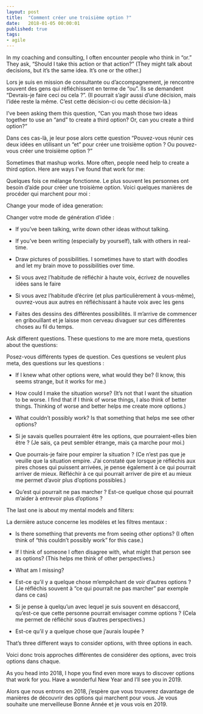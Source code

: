 ```yaml
---
layout: post
title:  "Comment créer une troisième option ?"
date:   2018-01-05 00:00:01
published: true
tags: 
- agile
---
```


In my coaching and consulting, I often encounter people who think in “or.” They ask, “Should I take this action or that action?” (They might talk about decisions, but it’s the same idea. It’s one or the other.)

Lors je suis en mission de consultante ou d’accompagnement, je rencontre souvent des gens qui réfléchissent en terme de “ou”. Ils se demandent “Devrais-je faire ceci ou cela ?”. (Il pourrait s’agir aussi d’une décision, mais l’idée reste la même. C’est cette décision-ci ou cette décision-là.)

I’ve been asking them this question, “Can you mash those two ideas together to use an “and” to create a third option? Or, can you create a third option?”

Dans ces cas-là, je leur pose alors cette question “Pouvez-vous réunir ces deux idées en utilisant un “et” pour créer une troisième option ? Ou pouvez-vous créer une troisième option ?”

Sometimes that mashup works. More often, people need help to create a third option. Here are ways I’ve found that work for me:

Quelques fois ce mélange fonctionne. Le plus souvent les personnes ont besoin d’aide pour créer une troisième option. Voici quelques manières de procéder qui marchent pour moi :

Change your mode of idea generation:

Changer votre mode de génération d’idée :

* If you’ve been talking, write down other ideas without talking.
* If you’ve been writing (especially by yourself), talk with others in real-time.
* Draw pictures of possibilities. I sometimes have to start with doodles and let my brain move to possibilities over time.

* Si vous avez l’habitude de réfléchir à haute voix, écrivez de nouvelles idées sans le faire
* Si vous avez l’habitude d’écrire (et plus particulièrement à vous-même), ouvrez-vous aux autres en réfléchissant à haute voix avec les gens
* Faites des dessins des différentes possibilités. Il m’arrive de commencer en gribouillant et je laisse mon cerveau divaguer sur ces différentes choses au fil du temps.

Ask different questions. These questions to me are more meta, questions about the questions:

Posez-vous différents types de question. Ces questions se veulent plus meta, des questions sur les questions :

* If I knew what other options were, what would they be? (I know, this seems strange, but it works for me.)
* How could I make the situation worse? (It’s not that I want the situation to be worse. I find that if I think of worse things, I also think of better things. Thinking of worse and better helps me create more options.)
* What couldn’t possibly work? Is that something that helps me see other options?

* Si je savais quelles pourraient être les options, que pourraient-elles bien être ? (Je sais, ça peut sembler étrange, mais ça marche pour moi.)
* Que pourrais-je faire pour empirer la situation ? (Ce n’est pas que je veuille que la situation empire. J’ai constaté que lorsque je réfléchis aux pires choses qui puissent arrivées, je pense également à ce qui pourrait arriver de mieux. Réfléchir à ce qui pourrait arriver de pire et au mieux me permet d’avoir plus d’options possibles.)
* Qu’est qui pourrait ne pas marcher ? Est-ce quelque chose qui pourrait m’aider à entrevoir plus d’options ?

The last one is about my mental models and filters:

La dernière astuce concerne les modèles et les filtres mentaux :

* Is there something that prevents me from seeing other options? (I often think of “this couldn’t possibly work” for this case.)
* If I think of someone I often disagree with, what might that person see as options? (This helps me think of other perspectives.)
* What am I missing?

* Est-ce qu’il y a quelque chose m’empêchant de voir d’autres options ? (Je réfléchis souvent à “ce qui pourrait ne pas marcher” par exemple dans ce cas)
* Si je pense à quelqu’un avec lequel je suis souvent en désaccord, qu’est-ce que cette personne pourrait envisager comme options ? (Cela me permet de réfléchir sous d’autres perspectives.)
* Est-ce qu’il y a quelque chose que j’aurais loupée ?

That’s three different ways to consider options, with three options in each.

Voici donc trois approches différentes de considérer des options, avec trois options dans chaque.

As you head into 2018, I hope you find even more ways to discover options that work for you. Have a wonderful New Year and I’ll see you in 2019.

Alors que nous entrons en 2018, j’espère que vous trouverez davantage de manières de découvrir des options qui marchent pour vous. Je vous souhaite une merveilleuse Bonne Année et je vous vois en 2019.

